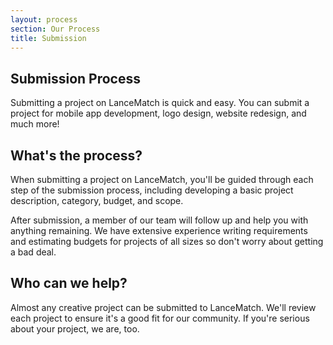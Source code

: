 ```yaml
---
layout: process
section: Our Process
title: Submission
---
```

## Submission Process

Submitting a project on LanceMatch is quick and easy. You can submit a project for mobile app development, logo design, website redesign, and much more!

## What's the process?

When submitting a project on LanceMatch, you'll be guided through each step of the submission process, including developing a basic project description, category, budget, and scope.

After submission, a member of our team will follow up and help you with anything remaining. We have extensive experience writing requirements and estimating budgets for projects of all sizes so don't worry about getting a bad deal.

## Who can we help?

Almost any creative project can be submitted to LanceMatch. We'll review each project to ensure it's a good fit for our community. If you're serious about your project, we are, too.
